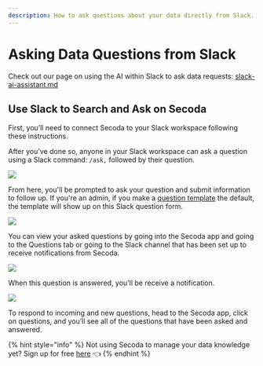 ```yaml
---
description: How to ask questions about your data directly from Slack.
---
```


# Asking Data Questions from Slack

Check out our page on using the AI within Slack to ask data requests: [slack-ai-assistant.md](../../integrations/slack-connection/slack-ai-assistant.md "mention")

## Use Slack to Search and Ask on Secoda

First, you’ll need to connect Secoda to your Slack workspace following these instructions.

After you’ve done so, anyone in your Slack workspace can ask a question using a Slack command: `/ask,` followed by their question.

![](https://secoda-public-media-assets.s3.amazonaws.com/Screen%20Shot%202022-04-09%20at%202.08.29%20PM%20\(1\)%20\(1\)%20\(1\)%20\(1\)%20\(1\)%20\(1\)%20\(1\).png)

From here, you'll be prompted to ask your question and submit information to follow up. If you're an admin, if you make a [question template](templates.md) the default, the template will show up on this Slack question form.

![](https://secoda-public-media-assets.s3.amazonaws.com/Screen%20Shot%202022-04-09%20at%202.09.20%20PM.png)

You can view your asked questions by going into the Secoda app and going to the Questions tab or going to the Slack channel that has been set up to receive notifications from Secoda.

![](https://secoda-public-media-assets.s3.amazonaws.com/Screen%20Shot%202022-04-09%20at%202.09.34%20PM.png)

When this question is answered, you'll be receive a notification.

![](https://secoda-public-media-assets.s3.amazonaws.com/Screen%20Shot%202022-04-09%20at%202.10.05%20PM%20\(1\).png)

To respond to incoming and new questions, head to the Secoda app, click on questions, and you’ll see all of the questions that have been asked and answered.

{% hint style="info" %}
Not using Secoda to manage your data knowledge yet? Sign up for free [here](https://app.secoda.co) 👈
{% endhint %}
